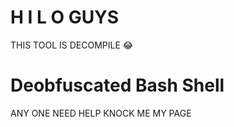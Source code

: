 #  H I L O GUYS 

THIS TOOL IS DECOMPILE 😂

# Deobfuscated Bash Shell


ANY ONE NEED HELP KNOCK ME MY PAGE 
